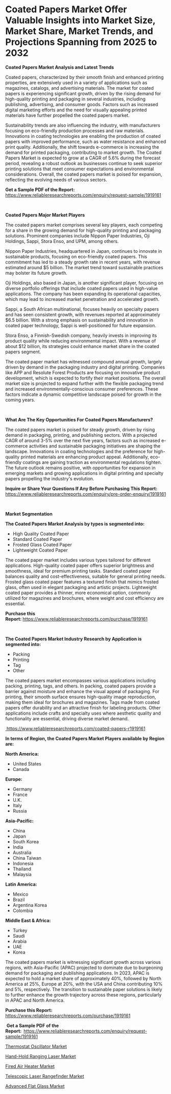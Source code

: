 <p><h1>Coated Papers Market Offer Valuable Insights into Market Size, Market Share, Market Trends, and Projections Spanning from 2025 to 2032</h1></p><p><strong>Coated Papers Market Analysis and Latest Trends</strong></p>
<p><p>Coated papers, characterized by their smooth finish and enhanced printing properties, are extensively used in a variety of applications such as magazines, catalogs, and advertising materials. The market for coated papers is experiencing significant growth, driven by the rising demand for high-quality printing and packaging in several industries, including publishing, advertising, and consumer goods. Factors such as increased digital marketing efforts and the need for visually appealing printed materials have further propelled the coated papers market.</p><p>Sustainability trends are also influencing the industry, with manufacturers focusing on eco-friendly production processes and raw materials. Innovations in coating technologies are enabling the production of coated papers with improved performance, such as water resistance and enhanced print quality. Additionally, the shift towards e-commerce is increasing the demand for printed packaging, contributing to market growth. The Coated Papers Market is expected to grow at a CAGR of 5.6% during the forecast period, revealing a robust outlook as businesses continue to seek superior printing solutions that meet consumer expectations and environmental considerations. Overall, the coated papers market is poised for expansion, reflecting the evolving needs of various sectors.</p></p>
<p><strong>Get a Sample PDF of the Report:&nbsp;</strong> <a href="https://www.reliableresearchreports.com/enquiry/request-sample/1919161?utm_campaign=116&utm_medium=2&utm_source=Github&utm_content=ia&utm_term=14012025&utm_id=coated-papers">https://www.reliableresearchreports.com/enquiry/request-sample/1919161</a></p>
<p>&nbsp;</p>
<p><strong>Coated Papers Major Market Players</strong></p>
<p><p>The coated papers market comprises several key players, each competing for a share in the growing demand for high-quality printing and packaging solutions. Prominent companies include Nippon Paper Industries, Oji Holdings, Sappi, Stora Enso, and UPM, among others.</p><p>Nippon Paper Industries, headquartered in Japan, continues to innovate in sustainable products, focusing on eco-friendly coated papers. This commitment has led to a steady growth rate in recent years, with revenue estimated around $5 billion. The market trend toward sustainable practices may bolster its future growth.</p><p>Oji Holdings, also based in Japan, is another significant player, focusing on diverse portfolio offerings that include coated papers used in high-value applications. The company has been expanding its operational capacities, which may lead to increased market penetration and accelerated growth.</p><p>Sappi, a South African multinational, focuses heavily on specialty papers and has seen consistent growth, with revenues reported at approximately $6.5 billion. With a strong emphasis on sustainability and innovation in coated paper technology, Sappi is well-positioned for future expansion.</p><p>Stora Enso, a Finnish-Swedish company, heavily invests in improving its product quality while reducing environmental impact. With a revenue of about $12 billion, its strategies could enhance market share in the coated papers segment.</p><p>The coated paper market has witnessed compound annual growth, largely driven by demand in the packaging industry and digital printing. Companies like APP and Resolute Forest Products are focusing on innovative product development, which is expected to fortify their market positions. The overall market size is projected to expand further with the flexible packaging trend and increased environmentally-conscious consumer preferences. These factors indicate a dynamic competitive landscape poised for growth in the coming years.</p></p>
<p>&nbsp;</p>
<p><strong>What Are The Key Opportunities For Coated Papers Manufacturers?</strong></p>
<p><p>The coated papers market is poised for steady growth, driven by rising demand in packaging, printing, and publishing sectors. With a projected CAGR of around 3-5% over the next five years, factors such as increased e-commerce activities and sustainable packaging initiatives are shaping the landscape. Innovations in coating technologies and the preference for high-quality printed materials are enhancing product appeal. Additionally, eco-friendly coatings are gaining traction as environmental regulations tighten. The future outlook remains positive, with opportunities for expansion in emerging markets and growing applications in digital printing and specialty papers propelling the industry's evolution.</p></p>
<p><strong>Inquire or Share Your Questions If Any Before Purchasing This Report:</strong> <a href="https://www.reliableresearchreports.com/enquiry/pre-order-enquiry/1919161?utm_campaign=116&utm_medium=2&utm_source=Github&utm_content=ia&utm_term=14012025&utm_id=coated-papers">https://www.reliableresearchreports.com/enquiry/pre-order-enquiry/1919161</a></p>
<p>&nbsp;</p>
<p><strong>Market Segmentation</strong></p>
<p><strong>The Coated Papers Market Analysis by types is segmented into:</strong></p>
<p><ul><li>High Quality Coated Paper</li><li>Standard Coated Paper</li><li>Frosted Glass Coated Paper</li><li>Lightweight Coated Paper</li></ul></p>
<p><p>The coated paper market includes various types tailored for different applications. High-quality coated paper offers superior brightness and smoothness, ideal for premium printing tasks. Standard coated paper balances quality and cost-effectiveness, suitable for general printing needs. Frosted glass coated paper features a textured finish that mimics frosted glass, often used in elegant packaging and artistic projects. Lightweight coated paper provides a thinner, more economical option, commonly utilized for magazines and brochures, where weight and cost efficiency are essential.</p></p>
<p><strong>Purchase this Report:&nbsp;</strong><a href="https://www.reliableresearchreports.com/purchase/1919161?utm_campaign=116&utm_medium=2&utm_source=Github&utm_content=ia&utm_term=14012025&utm_id=coated-papers">https://www.reliableresearchreports.com/purchase/1919161</a></p>
<p>&nbsp;</p>
<p><strong>The Coated Papers Market Industry Research by Application is segmented into:</strong></p>
<p><ul><li>Packing</li><li>Printing</li><li>Tag</li><li>Other</li></ul></p>
<p><p>The coated papers market encompasses various applications including packing, printing, tags, and others. In packing, coated papers provide a barrier against moisture and enhance the visual appeal of packaging. For printing, their smooth surface ensures high-quality image reproduction, making them ideal for brochures and magazines. Tags made from coated papers offer durability and an attractive finish for labeling products. Other applications include crafts and specialty uses where aesthetic quality and functionality are essential, driving diverse market demand.</p></p>
<p><a href="https://www.reliableresearchreports.com/coated-papers-r1919161?utm_campaign=116&utm_medium=2&utm_source=Github&utm_content=ia&utm_term=14012025&utm_id=coated-papers">&nbsp;https://www.reliableresearchreports.com/coated-papers-r1919161</a></p>
<p><strong>In terms of Region, the Coated Papers Market Players available by Region are:</strong></p>
<p>
    <p> <strong> North America: </strong>
        <ul>
            <li>United States</li>
            <li>Canada</li>
        </ul>
        </p> 
    <p> <strong> Europe: </strong>
        <ul>
            <li>Germany</li>
            <li>France</li>
            <li>U.K.</li>
            <li>Italy</li>
            <li>Russia</li>
        </ul>
        </p> 
    <p> <strong> Asia-Pacific: </strong>
        <ul>
            <li>China</li>
            <li>Japan</li>
            <li>South Korea</li>
            <li>India</li>
            <li>Australia</li>
            <li>China Taiwan</li>
            <li>Indonesia</li>
            <li>Thailand</li>
            <li>Malaysia</li>
        </ul>
        </p> 
    <p> <strong> Latin America: </strong>
        <ul>
            <li>Mexico</li>
            <li>Brazil</li>
            <li>Argentina Korea</li>
            <li>Colombia</li>
        </ul>
        </p> 
    <p> <strong> Middle East & Africa: </strong>
        <ul>
            <li>Turkey</li>
            <li>Saudi</li>
            <li>Arabia</li>
            <li>UAE</li>
            <li>Korea</li>
        </ul>
    </p>
    </p>
<p><p>The coated papers market is witnessing significant growth across various regions, with Asia-Pacific (APAC) projected to dominate due to burgeoning demand for packaging and publishing applications. In 2023, APAC is expected to hold a market share of approximately 40%, followed by North America at 25%, Europe at 20%, with the USA and China contributing 10% and 5%, respectively. The transition to sustainable paper solutions is likely to further enhance the growth trajectory across these regions, particularly in APAC and North America.</p></p>
<p><strong>Purchase this Report: </strong><a href="https://www.reliableresearchreports.com/purchase/1919161?utm_campaign=116&utm_medium=2&utm_source=Github&utm_content=ia&utm_term=14012025&utm_id=coated-papers">https://www.reliableresearchreports.com/purchase/1919161</a></p>
<p>&nbsp;<strong>Get a Sample PDF of the Report:&nbsp;&nbsp;</strong><a href="https://www.reliableresearchreports.com/enquiry/request-sample/1919161?utm_campaign=116&utm_medium=2&utm_source=Github&utm_content=ia&utm_term=14012025&utm_id=coated-papers">https://www.reliableresearchreports.com/enquiry/request-sample/1919161</a></p>
<p><strong></strong></p>
<p><p><a href="https://github.com/lindaopodray/Market-Research-Report-List-1/blob/main/thermostat-oscillator-market.md?utm_campaign=116&utm_medium=2&utm_source=Github&utm_content=ia&utm_term=14012025&utm_id=coated-papers">Thermostat Oscillator Market</a></p><p><a href="https://github.com/hammelximalschid/Market-Research-Report-List-1/blob/main/hand-hold-ranging-laser-market.md?utm_campaign=116&utm_medium=2&utm_source=Github&utm_content=ia&utm_term=14012025&utm_id=coated-papers">Hand-Hold Ranging Laser Market</a></p><p><a href="https://github.com/OlenFleming68/Market-Research-Report-List-1/blob/main/fired-air-heater-market.md?utm_campaign=116&utm_medium=2&utm_source=Github&utm_content=ia&utm_term=14012025&utm_id=coated-papers">Fired Air Heater Market</a></p><p><a href="https://github.com/flnordan65e0/Market-Research-Report-List-1/blob/main/telescopic-laser-rangefinder-market.md?utm_campaign=116&utm_medium=2&utm_source=Github&utm_content=ia&utm_term=14012025&utm_id=coated-papers">Telescopic Laser Rangefinder Market</a></p><p><a href="https://github.com/rodinayygacklezi/Market-Research-Report-List-1/blob/main/advanced-flat-glass-market.md?utm_campaign=116&utm_medium=2&utm_source=Github&utm_content=ia&utm_term=14012025&utm_id=coated-papers">Advanced Flat Glass Market</a></p></p>
